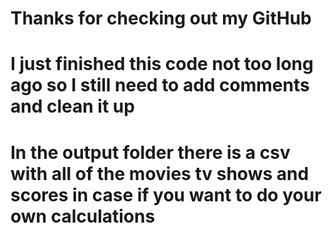 # Thanks for checking out my GitHub

# I just finished this code not too long ago so I still need to add comments and clean it up

# In the output folder there is a csv with all of the movies tv shows and scores in case if you want to do your own calculations
